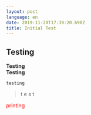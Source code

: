 ```yaml
---
layout: post
language: en
date: 2019-11-20T17:39:20.690Z
title: Initial Test
---
```

## Testing

__Testing__\
____Testing____

`testing`

> t
> e
> s
> t

<p style="color: red">printing</p>
